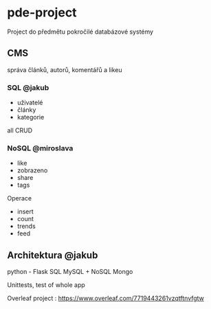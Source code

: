 # pde-project
Project do předmětu pokročilé databázové systémy


## CMS 

správa článků, autorů, komentářů a likeu

### SQL @jakub
- uživatelé
- články
- kategorie


all CRUD

### NoSQL @miroslava
- like
- zobrazeno
- share
- tags

Operace 
- insert 
- count 
- trends 
- feed 

## Architektura @jakub

python - Flask  SQL MySQL + NoSQL Mongo


Unittests, test of whole app

Overleaf project : https://www.overleaf.com/7719443261vzqtftnvfgtw
